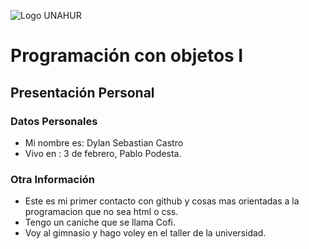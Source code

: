 ![Logo UNAHUR](./UNAHUR.png)

# Programación con objetos I
## Presentación Personal

### Datos Personales
- Mi nombre es: Dylan Sebastian Castro
- Vivo en : 3 de febrero, Pablo Podesta.


### Otra Información
- Este es mi primer contacto con github y cosas mas orientadas a la programacion que no sea html o css.
- Tengo un caniche que se llama Cofi.
- Voy al gimnasio y hago voley en el taller de la universidad.
